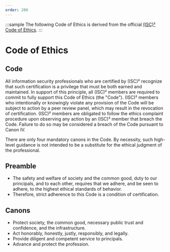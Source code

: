```yaml
---
order: 200
---
```


<style>
    .sample {
        text-align: center;
        color: #1956AF;
        border-radius: 10px;
        background-color: #E1EDFF;
        border: 1px solid #1956AF;
        padding-top: 20px;
        margin-bottom: 20px;
    }
</style>
:::sample
The following Code of Ethics is derived from the official [\(ISC\)² Code of Ethics](https://www.isc2.org/Ethics).
:::

# Code of Ethics

## Code

All information security professionals who are certified by (ISC)² recognize that such certification is a privilege that must be both earned and maintained. In support of this principle, all (ISC)² members are required to commit to fully support this Code of Ethics (the "Code"). (ISC)² members who intentionally or knowingly violate any provision of the Code will be subject to action by a peer review panel, which may result in the revocation of certification. (ISC)² members are obligated to follow the ethics complaint procedure upon observing any action by an (ISC)² member that breach the Code. Failure to do so may be considered a breach of the Code pursuant to Canon IV.

There are only four mandatory canons in the Code. By necessity, such high-level guidance is not intended to be a substitute for the ethical judgment of the professional.

## Preamble

- The safety and welfare of society and the common good, duty to our principals, and to each other, requires that we adhere, and be seen to adhere, to the highest ethical standards of behavior.
- Therefore, strict adherence to this Code is a condition of certification.

## Canons

- Protect society, the common good, necessary public trust and confidence, and the infrastructure.
- Act honorably, honestly, justly, responsibly, and legally.
- Provide diligent and competent service to principals.
- Advance and protect the profession.
